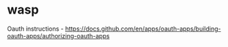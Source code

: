 # wasp

Oauth instructions -
https://docs.github.com/en/apps/oauth-apps/building-oauth-apps/authorizing-oauth-apps
